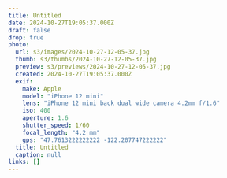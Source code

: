 ```yaml
---
title: Untitled
date: 2024-10-27T19:05:37.000Z
draft: false
drop: true
photo:
  url: s3/images/2024-10-27-12-05-37.jpg
  thumb: s3/thumbs/2024-10-27-12-05-37.jpg
  preview: s3/previews/2024-10-27-12-05-37.jpg
  created: 2024-10-27T19:05:37.000Z
  exif:
    make: Apple
    model: "iPhone 12 mini"
    lens: "iPhone 12 mini back dual wide camera 4.2mm f/1.6"
    iso: 400
    aperture: 1.6
    shutter_speed: 1/60
    focal_length: "4.2 mm"
    gps: "47.7613222222222 -122.207747222222"
  title: Untitled
  caption: null
links: []
---
```

